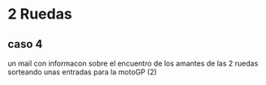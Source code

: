 # 2 Ruedas
## caso 4

un mail con informacon sobre el encuentro de los amantes de las 2 ruedas sorteando unas entradas para la motoGP (2)

